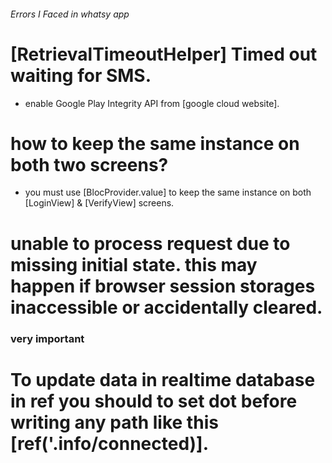 ###### Errors I Faced in whatsy app

# [RetrievalTimeoutHelper] Timed out waiting for SMS.

- enable Google Play Integrity API from [google cloud website].

# how to keep the same instance on both two screens?

- you must use [BlocProvider.value] to keep the same instance on both [LoginView] & [VerifyView]
  screens.

# unable to process request due to missing initial state. this may happen if browser session storages inaccessible or accidentally cleared.

### very important
# To update data in realtime database in ref you should to set dot before writing any path like this [ref('.info/connected)].
